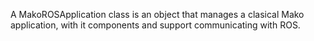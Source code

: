A MakoROSApplication class is an object that manages a clasical Mako application, with it components and support communicating with ROS.
